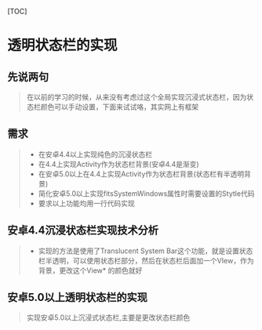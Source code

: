 [TOC]

# 透明状态栏的实现

## 先说两句

> 在以前的学习的时候，从来没有考虑过这个全局实现沉浸式状态栏，因为状态栏颜色可以手动设置，下面来试试咯，其实网上有框架

## 需求

>+ 在安卓4.4以上实现纯色的沉浸状态栏
>+ 在4.4上实现Activity作为状态栏背景(安卓4.4是渐变)
>+ 在安卓5.0以上在4.4上实现Activity作为状态栏背景(状态栏有半透明背景)
>+ 简化安卓5.0以上实现fitsSystemWindows属性时需要设置的Stytle代码
>+ 要求以上功能均用一行代码实现

## 安卓4.4沉浸状态栏实现技术分析

> + 实现的方法是使用了Translucent System Bar这个功能，就是设置状态栏半透明，可以使用状态栏部分，然后在状态栏后面加一个VIew，作为背景，更改这个View* 的颜色就好

## 安卓5.0以上透明状态栏的实现

> 实现安卓5.0以上沉浸式状态栏,主要是更改状态栏颜色


